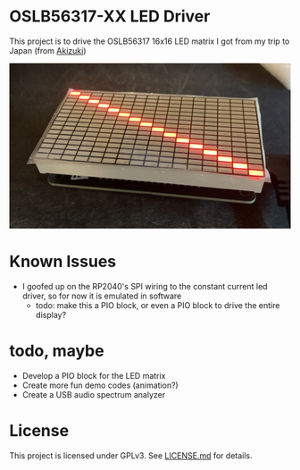 # OSLB56317-XX LED Driver

This project is to drive the OSLB56317 16x16 LED matrix I got from my trip to Japan (from [Akizuki](https://maps.app.goo.gl/3vW3UY29P5pvr1BS6))

![Image](.misc/img1.jpeg)

# Known Issues
- I goofed up on the RP2040's SPI wiring to the constant current led driver, so for now it is emulated in software
    - todo: make this a PIO block, or even a PIO block to drive the entire display?

# todo, maybe
- Develop a PIO block for the LED matrix
- Create more fun demo codes (animation?)
- Create a USB audio spectrum analyzer

# License
This project is licensed under GPLv3. See [LICENSE.md](LICENSE.md) for details.

